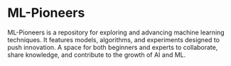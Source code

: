 # ML-Pioneers
ML-Pioneers is a repository for exploring and advancing machine learning techniques. It features models, algorithms, and experiments designed to push innovation. A space for both beginners and experts to collaborate, share knowledge, and contribute to the growth of AI and ML.
